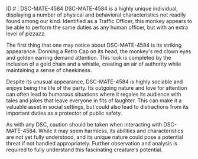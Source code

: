 ID # : DSC-MATE-4584
DSC-MATE-4584 is a highly unique individual, displaying a number of physical and behavioral characteristics not readily found among our kind. Identified as a Traffic Officer, this monkey appears to be able to perform the same duties as any human officer, but with an extra level of pizzazz.

The first thing that one may notice about DSC-MATE-4584 is its striking appearance. Donning a Retro Cap on its head, the monkey's red clown eyes and golden earring demand attention. This look is completed by the inclusion of a gold chain and a whistle, creating an air of authority while maintaining a sense of cheekiness.

Despite its unusual appearance, DSC-MATE-4584 is highly sociable and enjoys being the life of the party. Its outgoing nature and love for attention can often lead to humorous situations where it regales its audience with tales and jokes that leave everyone in fits of laughter. This can make it a valuable asset in social settings, but could also lead to distractions from its important duties as a protector of public safety.

As with any DSC, caution should be taken when interacting with DSC-MATE-4584. While it may seem harmless, its abilities and characteristics are not yet fully understood, and its unique nature could pose a potential threat if not handled appropriately. Further observation and analysis is required to fully understand this fascinating creature's potential.
